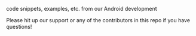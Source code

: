 code snippets, examples, etc. from our Android development

Please hit up our support or any of the contributors in this repo if you have questions!
